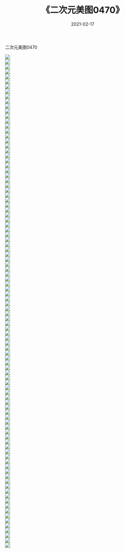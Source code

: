 ﻿---
layout: post
title:  《二次元美图0470》
date:   2021-02-17
img: http://imgx.orgx.ga/二次元/2021/二次元美图0470/000.jpg
categories: [美女, 清纯, 唯美]
---

二次元美图0470

 ![](http://imgx.orgx.ga/二次元/2021/二次元美图0470/001.jpg) <br>![](http://imgx.orgx.ga/二次元/2021/二次元美图0470/002.jpg) <br>![](http://imgx.orgx.ga/二次元/2021/二次元美图0470/003.jpg) <br>![](http://imgx.orgx.ga/二次元/2021/二次元美图0470/004.jpg) <br>![](http://imgx.orgx.ga/二次元/2021/二次元美图0470/005.jpg) <br>![](http://imgx.orgx.ga/二次元/2021/二次元美图0470/006.jpg) <br>![](http://imgx.orgx.ga/二次元/2021/二次元美图0470/007.jpg) <br>![](http://imgx.orgx.ga/二次元/2021/二次元美图0470/008.jpg) <br>![](http://imgx.orgx.ga/二次元/2021/二次元美图0470/009.jpg) <br>![](http://imgx.orgx.ga/二次元/2021/二次元美图0470/010.jpg) <br>![](http://imgx.orgx.ga/二次元/2021/二次元美图0470/011.jpg) <br>![](http://imgx.orgx.ga/二次元/2021/二次元美图0470/012.jpg) <br>![](http://imgx.orgx.ga/二次元/2021/二次元美图0470/013.jpg) <br>![](http://imgx.orgx.ga/二次元/2021/二次元美图0470/014.jpg) <br>![](http://imgx.orgx.ga/二次元/2021/二次元美图0470/015.jpg) <br>![](http://imgx.orgx.ga/二次元/2021/二次元美图0470/016.jpg) <br>![](http://imgx.orgx.ga/二次元/2021/二次元美图0470/017.jpg) <br>![](http://imgx.orgx.ga/二次元/2021/二次元美图0470/018.jpg) <br>![](http://imgx.orgx.ga/二次元/2021/二次元美图0470/019.jpg) <br>![](http://imgx.orgx.ga/二次元/2021/二次元美图0470/020.jpg) <br>![](http://imgx.orgx.ga/二次元/2021/二次元美图0470/021.jpg) <br>![](http://imgx.orgx.ga/二次元/2021/二次元美图0470/022.jpg) <br>![](http://imgx.orgx.ga/二次元/2021/二次元美图0470/023.jpg) <br>![](http://imgx.orgx.ga/二次元/2021/二次元美图0470/024.jpg) <br>![](http://imgx.orgx.ga/二次元/2021/二次元美图0470/025.jpg) <br>![](http://imgx.orgx.ga/二次元/2021/二次元美图0470/026.jpg) <br>![](http://imgx.orgx.ga/二次元/2021/二次元美图0470/027.jpg) <br>![](http://imgx.orgx.ga/二次元/2021/二次元美图0470/028.jpg) <br>![](http://imgx.orgx.ga/二次元/2021/二次元美图0470/029.jpg) <br>![](http://imgx.orgx.ga/二次元/2021/二次元美图0470/030.jpg) <br>![](http://imgx.orgx.ga/二次元/2021/二次元美图0470/031.jpg) <br>![](http://imgx.orgx.ga/二次元/2021/二次元美图0470/032.jpg) <br>![](http://imgx.orgx.ga/二次元/2021/二次元美图0470/033.jpg) <br>![](http://imgx.orgx.ga/二次元/2021/二次元美图0470/034.jpg) <br>![](http://imgx.orgx.ga/二次元/2021/二次元美图0470/035.jpg) <br>![](http://imgx.orgx.ga/二次元/2021/二次元美图0470/036.jpg) <br>![](http://imgx.orgx.ga/二次元/2021/二次元美图0470/037.jpg) <br>![](http://imgx.orgx.ga/二次元/2021/二次元美图0470/038.jpg) <br>![](http://imgx.orgx.ga/二次元/2021/二次元美图0470/039.jpg) <br>![](http://imgx.orgx.ga/二次元/2021/二次元美图0470/040.jpg) <br>![](http://imgx.orgx.ga/二次元/2021/二次元美图0470/041.jpg) <br>![](http://imgx.orgx.ga/二次元/2021/二次元美图0470/042.jpg) <br>![](http://imgx.orgx.ga/二次元/2021/二次元美图0470/043.jpg) <br>![](http://imgx.orgx.ga/二次元/2021/二次元美图0470/044.jpg) <br>![](http://imgx.orgx.ga/二次元/2021/二次元美图0470/045.jpg) <br>![](http://imgx.orgx.ga/二次元/2021/二次元美图0470/046.jpg) <br>![](http://imgx.orgx.ga/二次元/2021/二次元美图0470/047.jpg) <br>![](http://imgx.orgx.ga/二次元/2021/二次元美图0470/048.jpg) <br>![](http://imgx.orgx.ga/二次元/2021/二次元美图0470/049.jpg) <br>![](http://imgx.orgx.ga/二次元/2021/二次元美图0470/050.jpg) <br>![](http://imgx.orgx.ga/二次元/2021/二次元美图0470/051.jpg) <br>![](http://imgx.orgx.ga/二次元/2021/二次元美图0470/052.jpg) <br>![](http://imgx.orgx.ga/二次元/2021/二次元美图0470/053.jpg) <br>![](http://imgx.orgx.ga/二次元/2021/二次元美图0470/054.jpg) <br>![](http://imgx.orgx.ga/二次元/2021/二次元美图0470/055.jpg) <br>![](http://imgx.orgx.ga/二次元/2021/二次元美图0470/056.jpg) <br>![](http://imgx.orgx.ga/二次元/2021/二次元美图0470/057.jpg) <br>![](http://imgx.orgx.ga/二次元/2021/二次元美图0470/058.jpg) <br>![](http://imgx.orgx.ga/二次元/2021/二次元美图0470/059.jpg) <br>![](http://imgx.orgx.ga/二次元/2021/二次元美图0470/060.jpg) <br>![](http://imgx.orgx.ga/二次元/2021/二次元美图0470/061.jpg) <br>![](http://imgx.orgx.ga/二次元/2021/二次元美图0470/062.jpg) <br>![](http://imgx.orgx.ga/二次元/2021/二次元美图0470/063.jpg) <br>![](http://imgx.orgx.ga/二次元/2021/二次元美图0470/064.jpg) <br>![](http://imgx.orgx.ga/二次元/2021/二次元美图0470/065.jpg) <br>![](http://imgx.orgx.ga/二次元/2021/二次元美图0470/066.jpg) <br>![](http://imgx.orgx.ga/二次元/2021/二次元美图0470/067.jpg) <br>![](http://imgx.orgx.ga/二次元/2021/二次元美图0470/068.jpg) <br>![](http://imgx.orgx.ga/二次元/2021/二次元美图0470/069.jpg) <br>![](http://imgx.orgx.ga/二次元/2021/二次元美图0470/070.jpg) <br>![](http://imgx.orgx.ga/二次元/2021/二次元美图0470/071.jpg) <br>![](http://imgx.orgx.ga/二次元/2021/二次元美图0470/072.jpg) <br>![](http://imgx.orgx.ga/二次元/2021/二次元美图0470/073.jpg) <br>![](http://imgx.orgx.ga/二次元/2021/二次元美图0470/074.jpg) <br>![](http://imgx.orgx.ga/二次元/2021/二次元美图0470/075.jpg) <br>![](http://imgx.orgx.ga/二次元/2021/二次元美图0470/076.jpg) <br>![](http://imgx.orgx.ga/二次元/2021/二次元美图0470/077.jpg) <br>![](http://imgx.orgx.ga/二次元/2021/二次元美图0470/078.jpg) <br>![](http://imgx.orgx.ga/二次元/2021/二次元美图0470/079.jpg) <br>![](http://imgx.orgx.ga/二次元/2021/二次元美图0470/080.jpg) <br>![](http://imgx.orgx.ga/二次元/2021/二次元美图0470/081.jpg) <br>![](http://imgx.orgx.ga/二次元/2021/二次元美图0470/082.jpg) <br>![](http://imgx.orgx.ga/二次元/2021/二次元美图0470/083.jpg) <br>![](http://imgx.orgx.ga/二次元/2021/二次元美图0470/084.jpg) <br>![](http://imgx.orgx.ga/二次元/2021/二次元美图0470/085.jpg) <br>![](http://imgx.orgx.ga/二次元/2021/二次元美图0470/086.jpg) <br>![](http://imgx.orgx.ga/二次元/2021/二次元美图0470/087.jpg) <br>![](http://imgx.orgx.ga/二次元/2021/二次元美图0470/088.jpg) <br>![](http://imgx.orgx.ga/二次元/2021/二次元美图0470/089.jpg) <br>![](http://imgx.orgx.ga/二次元/2021/二次元美图0470/090.jpg) <br>![](http://imgx.orgx.ga/二次元/2021/二次元美图0470/091.jpg) <br>![](http://imgx.orgx.ga/二次元/2021/二次元美图0470/092.jpg) <br>![](http://imgx.orgx.ga/二次元/2021/二次元美图0470/093.jpg) <br>![](http://imgx.orgx.ga/二次元/2021/二次元美图0470/094.jpg) <br>![](http://imgx.orgx.ga/二次元/2021/二次元美图0470/095.jpg) <br>![](http://imgx.orgx.ga/二次元/2021/二次元美图0470/096.jpg) <br>![](http://imgx.orgx.ga/二次元/2021/二次元美图0470/097.jpg) <br>![](http://imgx.orgx.ga/二次元/2021/二次元美图0470/098.jpg) <br>![](http://imgx.orgx.ga/二次元/2021/二次元美图0470/099.jpg) <br>![](http://imgx.orgx.ga/二次元/2021/二次元美图0470/100.jpg) <br>